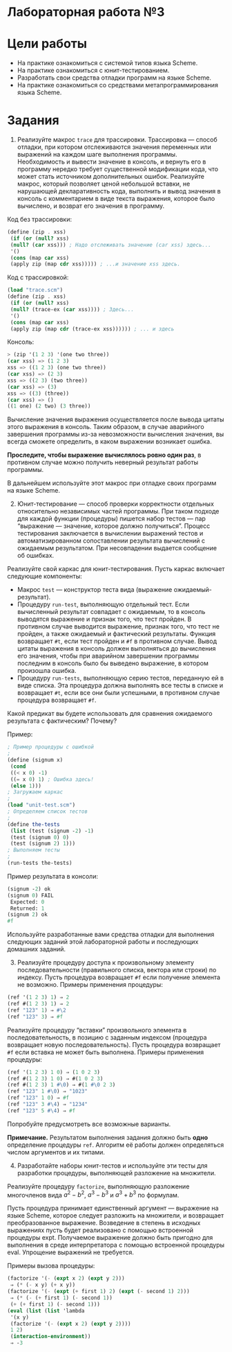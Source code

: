 # Лабораторная работа №3 #
# Цели работы #
* На практике ознакомиться с системой типов языка Scheme.
* На практике ознакомиться с юнит-тестированием.
* Разработать свои средства отладки программ на языке Scheme.
* На практике ознакомиться со средствами метапрограммирования языка Scheme.
# Задания #
1. Реализуйте макрос ```trace``` для трассировки. Трассировка — способ отладки, при котором
отслеживаются значения переменных или выражений на каждом шаге выполнения программы.
Необходимость и вывести значение в консоль, и вернуть его в программу нередко требует
существенной модификации кода, что может стать источником дополнительных ошибок.
Реализуйте макрос, который позволяет ценой небольшой вставки, не нарушающей
декларативность кода, выполнить и вывод значения в консоль с комментарием в виде текста
выражения, которое было вычислено, и возврат его значения в программу.

Код без трассировки:
```scheme
(define (zip . xss)
 (if (or (null? xss)
 (null? (car xss))) ; Надо отслеживать значение (car xss) здесь...
 '()
 (cons (map car xss)
 (apply zip (map cdr xss))))) ; ...и значение xss здесь.
```
Код с трассировкой:
```scheme
(load "trace.scm")
(define (zip . xss)
 (if (or (null? xss)
 (null? (trace-ex (car xss)))) ; Здесь...
 '()
 (cons (map car xss)
 (apply zip (map cdr (trace-ex xss)))))) ; ... и здесь
```
Консоль:
```scheme
> (zip '(1 2 3) '(one two three))
(car xss) => (1 2 3)
xss => ((1 2 3) (one two three))
(car xss) => (2 3)
xss => ((2 3) (two three))
(car xss) => (3)
xss => ((3) (three))
(car xss) => ()
((1 one) (2 two) (3 three))
```
Вычисление значения выражения осуществляется после вывода цитаты этого выражения
в консоль. Таким образом, в случае аварийного завершения программы из-за невозможности
вычисления значения, вы всегда сможете определить, в каком выражении возникает ошибка.

**Проследите, чтобы выражение вычислялось ровно один раз**, в противном случае можно
получить неверный результат работы программы.

В дальнейшем используйте этот макрос при отладке своих программ на языке Scheme.

2. Юнит-тестирование — способ проверки корректности отдельных относительно независимых
частей программы. При таком подходе для каждой функции (процедуры) пишется набор тестов
— пар “выражение — значение, которое должно получиться”. Процесс тестирования
заключается в вычислении выражений тестов и автоматизированном сопоставлении результата
вычислений с ожидаемым результатом. При несовпадении выдается сообщение об ошибках.

Реализуйте свой каркас для юнит-тестирования. Пусть каркас включает следующие
компоненты:
* Макрос ```test``` — конструктор теста вида (выражение ожидаемый-результат).
* Процедуру ```run-test```, выполняющую отдельный тест. Если вычисленный результат
совпадает с ожидаемым, то в консоль выводятся выражение и признак того, что тест
пройден. В противном случае выводится выражение, признак того, что тест не пройден,
а также ожидаемый и фактический результаты. Функция возвращает ```#t```, если тест пройден
и ```#f``` в противном случае. Вывод цитаты выражения в консоль должен выполняться
до вычисления его значения, чтобы при аварийном завершении программы последним
в консоль было бы выведено выражение, в котором произошла ошибка.
* Процедуру ```run-tests```, выполняющую серию тестов, переданную ей в виде списка. Эта
процедура должна выполнять все тесты в списке и возвращает ```#t```, если все они были
успешными, в противном случае процедура возвращает ```#f```.

Какой предикат вы будете использовать для сравнения ожидаемого результата с фактическим?
Почему?

Пример:
```scheme
; Пример процедуры с ошибкой
;
(define (signum x)
 (cond
 ((< x 0) -1)
 ((= x 0) 1) ; Ошибка здесь!
 (else 1)))
; Загружаем каркас
;
(load "unit-test.scm")
; Определяем список тестов
;
(define the-tests
 (list (test (signum -2) -1)
 (test (signum 0) 0)
 (test (signum 2) 1)))
; Выполняем тесты
;
(run-tests the-tests)
```
Пример результата в консоли:
```scheme
(signum -2) ok
(signum 0) FAIL
 Expected: 0
 Returned: 1
(signum 2) ok
#f
```
Используйте разработанные вами средства отладки для выполнения следующих заданий этой
лабораторной работы и последующих домашних заданий.

3. Реализуйте процедуру доступа к произвольному элементу последовательности (правильного
списка, вектора или строки) по индексу. Пусть процедура возвращает ```#f``` если получение
элемента не возможно. Примеры применения процедуры:
```scheme
(ref '(1 2 3) 1) ⇒ 2
(ref #(1 2 3) 1) ⇒ 2
(ref "123" 1) ⇒ #\2
(ref "123" 3) ⇒ #f
```
Реализуйте процедуру “вставки” произвольного элемента в последовательность, в позицию
с заданным индексом (процедура возвращает новую последовательность). Пусть процедура
возвращает ```#f``` если вставка не может быть выполнена. Примеры применения процедуры:
```scheme
(ref '(1 2 3) 1 0) ⇒ (1 0 2 3)
(ref #(1 2 3) 1 0) ⇒ #(1 0 2 3)
(ref #(1 2 3) 1 #\0) ⇒ #(1 #\0 2 3)
(ref "123" 1 #\0) ⇒ "1023"
(ref "123" 1 0) ⇒ #f
(ref "123" 3 #\4) ⇒ "1234"
(ref "123" 5 #\4) ⇒ #f
```

Попробуйте предусмотреть все возможные варианты.

**Примечание.** Результатом выполнения задания должно быть **одно** определение процедуры ```ref```.
Алгоритм её работы должен определяться числом аргументов и их типами.

4. Разработайте наборы юнит-тестов и используйте эти тесты для разработки процедуры,
выполняющей разложение на множители.

Реализуйте процедуру ```factorize```, выполняющую разложение многочленов вида $a^2−b^2$, $a^3−b^3$ и $a^3+b^3$ по формулам.

Пусть процедура принимает единственный аргумент — выражение на языке Scheme, которое
следует разложить на множители, и возвращает преобразованное выражение. Возведение
в степень в исходных выражениях пусть будет реализовано с помощью встроенной процедуры
expt. Получаемое выражение должно быть пригодно для выполнения в среде интерпретатора
с помощью встроенной процедуры eval. Упрощение выражений не требуется.

Примеры вызова процедуры:
```scheme
(factorize '(- (expt x 2) (expt y 2)))
 ⇒ (* (- x y) (+ x y))
(factorize '(- (expt (+ first 1) 2) (expt (- second 1) 2)))
 ⇒ (* (- (+ first 1) (- second 1))
 (+ (+ first 1) (- second 1)))
(eval (list (list 'lambda
 '(x y)
 (factorize '(- (expt x 2) (expt y 2))))
 1 2)
 (interaction-environment))
 ⇒ -3
```
